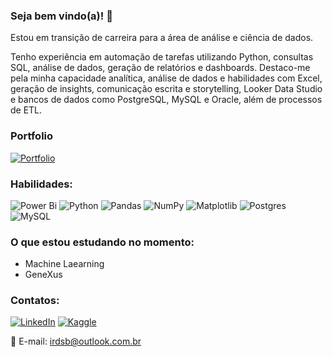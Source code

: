 <h3>Seja bem vindo(a)! 🖖</h3>

<p>Estou em transição de carreira para a área de análise e ciência de dados.</p>
<p>Tenho experiência em automação de tarefas utilizando Python, consultas SQL, análise de dados, geração de relatórios e dashboards. Destaco-me pela minha capacidade analítica, análise de dados e habilidades com Excel, geração de insights, comunicação escrita e storytelling, Looker Data Studio e bancos de dados como PostgreSQL, MySQL e Oracle, além de processos de ETL.</p>

<h3>Portfolio</h3>

<a href="https://www.datascienceportfol.io/igor_ricardo" target="_blank" title="Clique para ir para o Portfolio">![Portfolio](https://img.shields.io/badge/Portfolio-%23000000.svg?style=for-the-badge&logo=firefox&logoColor=#FF7139)</a>

<h3>Habilidades:</h3>

![Power Bi](https://img.shields.io/badge/power_bi-F2C811?style=for-the-badge&logo=powerbi&logoColor=black)
![Python](https://img.shields.io/badge/python-3670A0?style=for-the-badge&logo=python&logoColor=ffdd54)
![Pandas](https://img.shields.io/badge/pandas-%23150458.svg?style=for-the-badge&logo=pandas&logoColor=white)
![NumPy](https://img.shields.io/badge/numpy-%23013243.svg?style=for-the-badge&logo=numpy&logoColor=white)
![Matplotlib](https://img.shields.io/badge/Matplotlib-%23ffffff.svg?style=for-the-badge&logo=Matplotlib&logoColor=black)
![Postgres](https://img.shields.io/badge/postgres-%23316192.svg?style=for-the-badge&logo=postgresql&logoColor=white)
![MySQL](https://img.shields.io/badge/mysql-%2300f.svg?style=for-the-badge&logo=mysql&logoColor=white)

<h3>O que estou estudando no momento:</h3>

* Machine Laearning
* GeneXus

<h3>Contatos:</h3>

<a href="https://www.linkedin.com/in/igoricardo/" target="_blank" title="Clique para ir para o LinkedIn">![LinkedIn](https://img.shields.io/badge/linkedin-%230077B5.svg?style=for-the-badge&logo=linkedin&logoColor=white)</a>
<a href="https://www.kaggle.com/igorricardosbarbosa" target="_blank" title="Clique para ir para o Kaggle">![Kaggle](https://img.shields.io/badge/Kaggle-035a7d?style=for-the-badge&logo=kaggle&logoColor=white)</a>

📩 E-mail: irdsb@outlook.com.br
